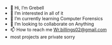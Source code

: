 - 👋 Hi, I’m Grebell
- 👀 I’m interested in all of it
- 🌱 I’m currently learning Computer Forensics
- 💞️ I’m looking to collaborate on Anything
- 📫 How to reach me Wr.billings02@gmail.com
- most projects are private sorry

<!---
Grebell/Grebell is a ✨ special ✨ repository because its `README.md` (this file) appears on your GitHub profile.
You can click the Preview link to take a look at your changes.
--->
